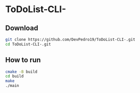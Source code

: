 # ToDoList-CLI-
## Download
```bash
git clone https://github.com/DevPedro19/ToDoList-CLI-.git
cd ToDoList-CLI-.git
```
## How to run
```bash
cmake -B build
cd build
make
./main

